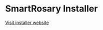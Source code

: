# SmartRosary Installer

[Visit installer website](https://drlechk.github.io/smartrosary-web-flasher/)
